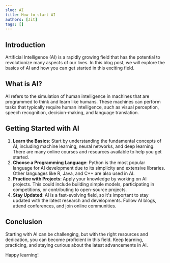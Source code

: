 ```yaml
---
slug: AI
title: How to start AI
authors: [Jit]
tags: []
---
```


## Introduction

Artificial Intelligence (AI) is a rapidly growing field that has the potential to revolutionize many aspects of our lives. In this blog post, we will explore the basics of AI and how you can get started in this exciting field.

## What is AI?

AI refers to the simulation of human intelligence in machines that are programmed to think and learn like humans. These machines can perform tasks that typically require human intelligence, such as visual perception, speech recognition, decision-making, and language translation.

## Getting Started with AI

1. **Learn the Basics**: Start by understanding the fundamental concepts of AI, including machine learning, neural networks, and deep learning. There are many online courses and resources available to help you get started.
2. **Choose a Programming Language**: Python is the most popular language for AI development due to its simplicity and extensive libraries. Other languages like R, Java, and C++ are also used in AI.
3. **Practice with Projects**: Apply your knowledge by working on AI projects. This could include building simple models, participating in competitions, or contributing to open-source projects.
4. **Stay Updated**: AI is a fast-evolving field, so it's important to stay updated with the latest research and developments. Follow AI blogs, attend conferences, and join online communities.

## Conclusion

Starting with AI can be challenging, but with the right resources and dedication, you can become proficient in this field. Keep learning, practicing, and staying curious about the latest advancements in AI.

Happy learning!